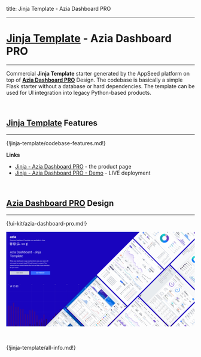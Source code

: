 title: Jinja Template - Azia Dashboard PRO

---

# [Jinja Template](https://appseed.us/jinja-template) - Azia Dashboard PRO
---

Commercial **Jinja Template** starter generated by the AppSeed platform on top of **[Azia Dashboard PRO](/bootstrap-template/azia-dashboard-pro/)** Design. The codebase is basically a simple Flask starter without a database or hard dependencies. The template can be used for UI integration into legacy Python-based products. 

<br />

## [Jinja Template](https://appseed.us/jinja-template) Features
---

{!jinja-template/codebase-features.md!}

**Links**

- [Jinja - Azia Dashboard PRO](https://appseed.us/jinja-template/jinja-azia-dashboard-pro) - the product page
- [Jinja - Azia Dashboard PRO - Demo](https://jinja-azia-dashboard-pro.appseed.us/) - LIVE deployment

<br />

## [Azia Dashboard PRO](/bootstrap-template/azia-dashboard-pro/) Design
---

{!ui-kit/azia-dashboard-pro.md!}

![Jinja Azia Dashboard PRO - Starter provided by AppSeed.](https://raw.githubusercontent.com/app-generator/jinja-azia-dashboard-pro/main/media/jinja-azia-dashboard-pro-intro.gif)

<br />

{!jinja-template/all-info.md!}
